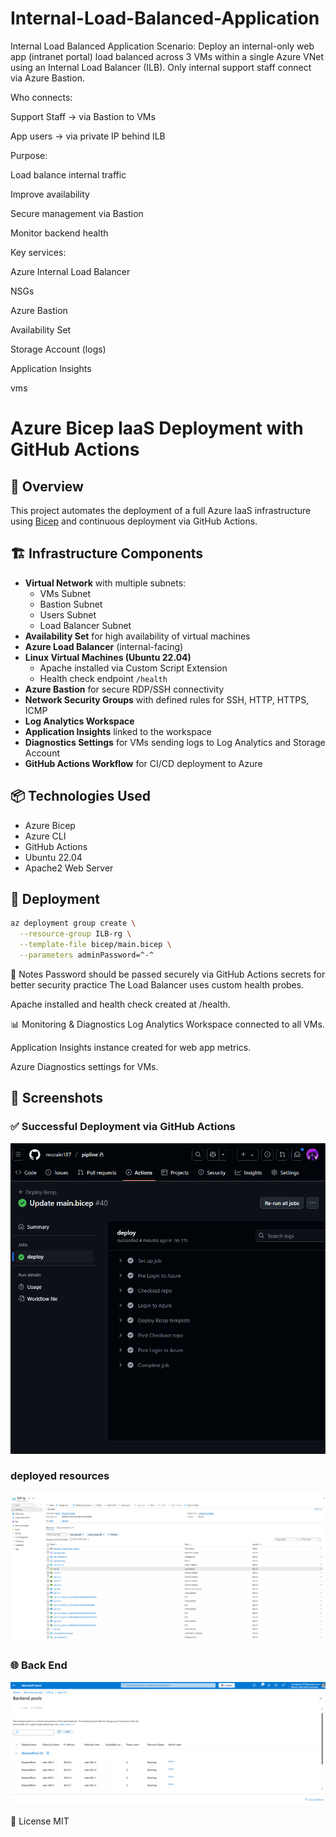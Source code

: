 # Internal-Load-Balanced-Application
 Internal Load Balanced Application
Scenario:
Deploy an internal-only web app (intranet portal) load balanced across 3 VMs within a single Azure VNet using an Internal Load Balancer (ILB). Only internal support staff connect via Azure Bastion.

Who connects:

Support Staff → via Bastion to VMs

App users → via private IP behind ILB

Purpose:

Load balance internal traffic

Improve availability

Secure management via Bastion

Monitor backend health

Key services:

Azure Internal Load Balancer

NSGs

Azure Bastion

Availability Set

Storage Account (logs)

Application Insights

vms


# Azure Bicep IaaS Deployment with GitHub Actions

## 📖 Overview
This project automates the deployment of a full Azure IaaS infrastructure using [Bicep](https://learn.microsoft.com/en-us/azure/azure-resource-manager/bicep/overview) and continuous deployment via GitHub Actions.

## 🏗️ Infrastructure Components

- **Virtual Network** with multiple subnets:
  - VMs Subnet
  - Bastion Subnet
  - Users Subnet
  - Load Balancer Subnet
- **Availability Set** for high availability of virtual machines
- **Azure Load Balancer** (internal-facing)
- **Linux Virtual Machines (Ubuntu 22.04)**
  - Apache installed via Custom Script Extension
  - Health check endpoint `/health`
- **Azure Bastion** for secure RDP/SSH connectivity
- **Network Security Groups** with defined rules for SSH, HTTP, HTTPS, ICMP
- **Log Analytics Workspace**
- **Application Insights** linked to the workspace
- **Diagnostics Settings** for VMs sending logs to Log Analytics and Storage Account
- **GitHub Actions Workflow** for CI/CD deployment to Azure

## 📦 Technologies Used

- Azure Bicep
- Azure CLI
- GitHub Actions
- Ubuntu 22.04
- Apache2 Web Server

## 🚀 Deployment

```bash
az deployment group create \
  --resource-group ILB-rg \
  --template-file bicep/main.bicep \
  --parameters adminPassword=^-^
 ```
🔐 Notes
Password should be  passed securely via GitHub Actions secrets for better security practice
The Load Balancer uses custom health probes.

Apache installed and health check created at /health.

📊 Monitoring & Diagnostics
Log Analytics Workspace connected to all VMs.

Application Insights instance created for web app metrics.

Azure Diagnostics settings for VMs.


## 📸 Screenshots

### ✅ Successful Deployment via GitHub Actions
![Deployment Success](screenshots/ILB-git.png)

### deployed resources
![Resources](screenshots/ILB-all.png)

### 🌐 Back End
![BackEnd](screenshots/ILB-BE.png)

📄 License
MIT



